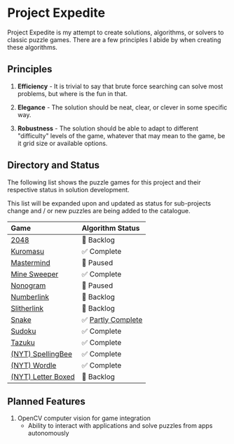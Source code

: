 # Project Expedite

Project Expedite is my attempt to create solutions, algorithms, or solvers to classic puzzle games. There are a few principles I abide by when creating these algorithms.

## Principles

1. **Efficiency** - It is trivial to say that brute force searching can solve most problems, but where is the fun in that.

2. **Elegance** - The solution should be neat, clear, or clever in some specific way.

3. **Robustness** - The solution should be able to adapt to different "difficulty" levels of the game, whatever that may mean to the game, be it grid size or available options.

## Directory and Status

The following list shows the puzzle games for this project and their respective status in solution development.

This list will be expanded upon and updated as status for sub-projects change and / or new puzzles are being added to the catalogue.

<div align="center">

| Game                                               | Algorithm Status                                            |
| :------------------------------------------------- | :---------------------------------------------------------- |
| [2048](./games/games/2048.md)                      | 📒 Backlog                                                  |
| [Kuromasu](./games/games/Kuromasu.md)              | ✅ Complete                                                 |
| [Mastermind](./games/games/Mastermind.md)          | 🛑 Paused                                                   |
| [Mine Sweeper](./games/games/MineSweeper.md)       | ✅ Complete                                                 |
| [Nonogram](./games/games/Nonogram.md)              | 🛑 Paused                                                   |
| [Numberlink](./games/games/Numberlink.md)          | 📒 Backlog                                                  |
| [Slitherlink](./games/games/Slitherlink.md)        | 📒 Backlog                                                  |
| [Snake](./games/games/Snake.md)                    | ✅ [Partly Complete](https://github.com/lochungtin/snakeAI) |
| [Sudoku](./games/games/Sudoku.md)                  | ✅ Complete                                                 |
| [Tazuku](./games/games/Tazuku.md)                  | ✅ Complete                                                 |
| [(NYT) SpellingBee](./games/games/SpellingBee.md)  | ✅ Complete                                                 |
| [(NYT) Wordle](./games/games/Wordle.md)            | ✅ Complete                                                 |
| [(NYT) Letter Boxed](./games/games/LetterBoxed.md) | 📒 Backlog                                                  |

</div>

## Planned Features

1. OpenCV computer vision for game integration
    - Ability to interact with applications and solve puzzles from apps autonomously
